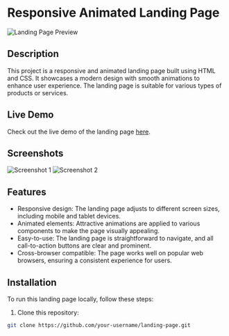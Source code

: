 # Responsive Animated Landing Page

![Landing Page Preview](landing-page-preview.gif)

## Description

This project is a responsive and animated landing page built using HTML and CSS. It showcases a modern design with smooth animations to enhance user experience. The landing page is suitable for various types of products or services.

## Live Demo

Check out the live demo of the landing page [here](https://www.example.com).

## Screenshots

![Screenshot 1](screenshot1.png)
![Screenshot 2](screenshot2.png)

## Features

- Responsive design: The landing page adjusts to different screen sizes, including mobile and tablet devices.
- Animated elements: Attractive animations are applied to various components to make the page visually appealing.
- Easy-to-use: The landing page is straightforward to navigate, and all call-to-action buttons are clear and prominent.
- Cross-browser compatible: The page works well on popular web browsers, ensuring a consistent experience for users.

## Installation

To run this landing page locally, follow these steps:

1. Clone this repository:

```bash
git clone https://github.com/your-username/landing-page.git

